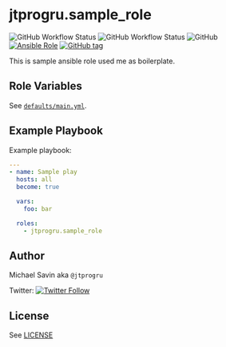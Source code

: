 # jtprogru.sample_role

![GitHub Workflow Status](https://img.shields.io/github/workflow/status/jtprogru/sample-role/CI?label=CI)
![GitHub Workflow Status](https://img.shields.io/github/workflow/status/jtprogru/sample-role/Release?label=Release)
![GitHub](https://img.shields.io/github/license/jtprogru/sample-role)
[![Ansible Role](https://img.shields.io/ansible/role/54364)](https://galaxy.ansible.com/jtprogru/sample-role/)
[![GitHub tag](https://img.shields.io/github/tag/jtprogru/sample-role.svg)](https://github.com/jtprogru/sample-role/tags)

This is sample ansible role used me as boilerplate.


## Role Variables


See [`defaults/main.yml`](defaults/main.yml).


## Example Playbook

Example playbook:
```yaml
---
- name: Sample play
  hosts: all
  become: true

  vars:
    foo: bar

  roles:
    - jtprogru.sample_role
```

## Author

Michael Savin aka `@jtprogru`

Twitter: [![Twitter Follow](https://img.shields.io/twitter/follow/jtprogru?color=gree&style=plastic)](https://twitter.com/jtprogru/)

## License

See [LICENSE](LICENSE.md)
